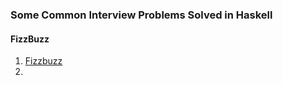 ### Some Common Interview Problems Solved in Haskell


#### FizzBuzz
1. [Fizzbuzz](fizzbuzz.hs)  
2. 
